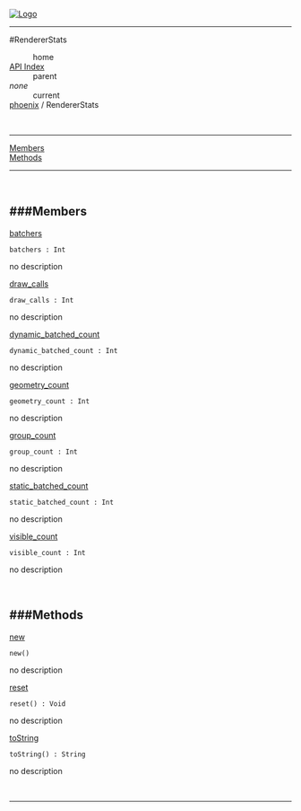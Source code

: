 
[![Logo](../../images/logo.png)](../../index.html)

---

#RendererStats


&emsp;&emsp;&emsp;home   
[API Index](../../api/index.html#phoenix)   
&emsp;&emsp;&emsp;parent    
_none_   
&emsp;&emsp;&emsp;current    
[phoenix](./) / RendererStats

<br/>

---


[Members](#Members)   
[Methods](#Methods)   


---

&nbsp;   

<a class="lift" name="Members" ></a>
###Members   
---
<a class="lift" name="batchers" href="#batchers">batchers</a>



`batchers : Int`

<span class="small_desc_flat"> no description </span>   

<a class="lift" name="draw_calls" href="#draw_calls">draw_calls</a>



`draw_calls : Int`

<span class="small_desc_flat"> no description </span>   

<a class="lift" name="dynamic_batched_count" href="#dynamic_batched_count">dynamic_batched_count</a>



`dynamic_batched_count : Int`

<span class="small_desc_flat"> no description </span>   

<a class="lift" name="geometry_count" href="#geometry_count">geometry_count</a>



`geometry_count : Int`

<span class="small_desc_flat"> no description </span>   

<a class="lift" name="group_count" href="#group_count">group_count</a>



`group_count : Int`

<span class="small_desc_flat"> no description </span>   

<a class="lift" name="static_batched_count" href="#static_batched_count">static_batched_count</a>



`static_batched_count : Int`

<span class="small_desc_flat"> no description </span>   

<a class="lift" name="visible_count" href="#visible_count">visible_count</a>



`visible_count : Int`

<span class="small_desc_flat"> no description </span>   

&nbsp;   

<a class="lift" name="Methods" ></a>
###Methods   
---
<a class="lift" name="new" href="#new">new</a>



`new() `

<span class="small_desc_flat"> no description </span>   

<a class="lift" name="reset" href="#reset">reset</a>



`reset() : Void`

<span class="small_desc_flat"> no description </span>   

<a class="lift" name="toString" href="#toString">toString</a>



`toString() : String`

<span class="small_desc_flat"> no description </span>   



&nbsp;
&nbsp;
&nbsp;

---  


&nbsp;   
&nbsp;   